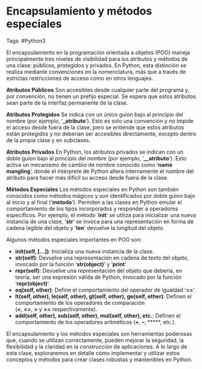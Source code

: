 # Encapsulamiento y métodos especiales 

Tags: #Python3 

El encapsulamiento en la programación orientada a objetos (POO) maneja principalmente tres niveles de visibilidad para los atributos y métodos de una clase: públicos, protegidos y privados. En Python, esta distinción se realiza mediante convenciones en la nomenclatura, más que a través de estrictas restricciones de acceso como en otros lenguajes.

**Atributos Públicos**
Son accesibles desde cualquier parte del programa y, por convención, no tienen un prefijo especial. Se espera que estos atributos sean parte de la interfaz permanente de la clase.

**Atributos Protegidos**
Se indica con un único guion bajo al principio del nombre (por ejemplo, ‘**_atributo**‘). Esto es solo una convención y no impide el acceso desde fuera de la clase, pero se entiende que estos atributos están protegidos y no deberían ser accesibles directamente, excepto dentro de la propia clase y en subclases.

**Atributos Privados**
En Python, los atributos privados se indican con un doble guion bajo al principio del nombre (por ejemplo, ‘**__atributo**‘). Esto activa un mecanismo de cambio de nombre conocido como ‘**name mangling**‘, donde el intérprete de Python altera internamente el nombre del atributo para hacer más difícil su acceso desde fuera de la clase.

**Métodos Especiales**
Los métodos especiales en Python son también conocidos como métodos mágicos y son identificados por doble guion bajo al inicio y al final (‘**__metodo__**‘). Permiten a las clases en Python emular el comportamiento de los tipos incorporados y responder a operadores específicos. Por ejemplo, el método ‘**__init__**‘ se utiliza para inicializar una nueva instancia de una clase, ‘**__str__**‘ se invoca para una representación en forma de cadena legible del objeto y ‘**__len__**‘ devuelve la longitud del objeto.

Algunos métodos especiales importantes en POO son:
- **__init__(self, […])**: Inicializa una nueva instancia de la clase.
- **__str__(self)**: Devuelve una representación en cadena de texto del objeto, invocado por la función ‘**str(object)**‘ y ‘**print**‘.
- **__repr__(self)**: Devuelve una representación del objeto que debería, en teoría, ser una expresión válida de Python, invocado por la función ‘**repr(object)**‘.
- **__eq__(self, other)**: Define el comportamiento del operador de igualdad ‘**==**‘.
- **__lt__(self, other), __le__(self, other), __gt__(self, other), __ge__(self, other)**: Definen el comportamiento de los operadores de comparación (**<**, **<=**, **>** y **>=** respectivamente).
- **__add__(self, other), __sub__(self, other), __mul__(self, other), etc.**: Definen el comportamiento de los operadores aritméticos (**+**, **–**, *****, etc.).

El encapsulamiento y los métodos especiales son herramientas poderosas que, cuando se utilizan correctamente, pueden mejorar la seguridad, la flexibilidad y la claridad en la construcción de aplicaciones. A lo largo de esta clase, exploraremos en detalle cómo implementar y utilizar estos conceptos y métodos para crear clases robustas y mantenibles en Python.


```python 

```